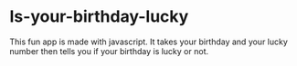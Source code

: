 # Is-your-birthday-lucky
This fun app is made with javascript. It takes your birthday and your lucky number then tells you if your birthday is lucky or not.

